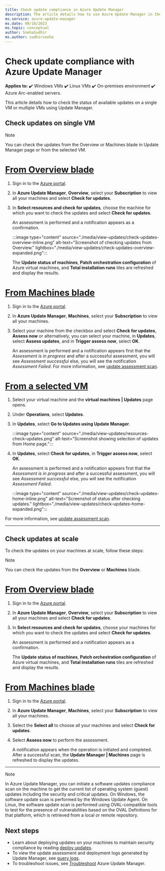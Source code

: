 ```yaml
---
title: Check update compliance in Azure Update Manager
description: The article details how to use Azure Update Manager in the Azure portal to assess update compliance for supported machines.
ms.service: azure-update-manager
ms.date: 09/18/2023
ms.topic: conceptual
author: SnehaSudhir 
ms.author: sudhirsneha
---
```


# Check update compliance with Azure Update Manager

**Applies to:** :heavy_check_mark: Windows VMs :heavy_check_mark: Linux VMs :heavy_check_mark: On-premises environment :heavy_check_mark: Azure Arc-enabled servers.

This article details how to check the status of available updates on a single VM or multiple VMs using Update Manager.


## Check updates on single VM

>[!NOTE]
> You can check the updates from the Overview or Machines blade in Update Manager page or from the selected VM.

# [From Overview blade](#tab/singlevm-overview)

1. Sign in to the [Azure portal](https://portal.azure.com).

1. In **Azure Update Manager**, **Overview**, select your **Subscription** to view all your machines and select **Check for updates**.

1. In **Select resources and check for updates**, choose the machine for which you want to check the updates and select **Check for updates**.

    An assessment is performed and a notification appears as a confirmation.

    :::image type="content" source="./media/view-updates/check-updates-overview-inline.png" alt-text="Screenshot of checking updates from Overview." lightbox="./media/view-updates/check-updates-overview-expanded.png":::
    
    The **Update status of machines**, **Patch orchestration configuration** of Azure virtual machines, and **Total installation runs** tiles are refreshed and display the results.


# [From Machines blade](#tab/singlevm-machines)

1. Sign in to the [Azure portal](https://portal.azure.com).

1. In **Azure Update Manager**, **Machines**, select your **Subscription** to view all your machines.

1. Select your machine from the checkbox and select **Check for updates**, **Assess now** or alternatively, you can select your machine, in **Updates**, select **Assess updates**, and in **Trigger assess now**, select **OK**.

    An assessment is performed and a notification appears first that the *Assessment is in progress* and after a successful assessment, you will see *Assessment successful* else, you will see the notification *Assessment Failed*. For more information, see [update assessment scan](assessment-options.md#update-assessment-scan).


# [From a selected VM](#tab/singlevm-home)

1. Select your virtual machine and the **virtual machines | Updates** page opens.
1. Under **Operations**, select **Updates**.
1. In **Updates**, select **Go to Updates using Update Manager**. 

      :::image type="content" source="./media/view-updates/resources-check-updates.png" alt-text="Screenshot showing selection of updates from Home page.":::

1. In **Updates**, select **Check for updates**, in **Trigger assess now**, select **OK**.

   An assessment is performed and a notification appears first that the *Assessment is in progress* and after a successful assessment, you will see *Assessment successful* else, you will see the notification *Assessment Failed*.

    :::image type="content" source="./media/view-updates/check-updates-home-inline.png" alt-text="Screenshot of status after checking updates." lightbox="./media/view-updates/check-updates-home-expanded.png":::

  For more information, see [update assessment scan](assessment-options.md#update-assessment-scan).
 
---  

## Check updates at scale

To check the updates on your machines at scale, follow these steps:

>[!NOTE]
> You can check the updates from the **Overview** or **Machines** blade.

# [From Overview blade](#tab/at-scale-overview)

1. Sign in to the [Azure portal](https://portal.azure.com).

1. In **Azure Update Manager**, **Overview**, select your **Subscription** to view all your machines and select **Check for updates**.

1. In **Select resources and check for updates**, choose your machines for which you want to check the updates and select **Check for updates**.

    An assessment is performed and a notification appears as a confirmation. 
    
    The **Update status of machines**, **Patch orchestration configuration** of Azure virtual machines, and **Total installation runs** tiles are refreshed and display the results.


# [From Machines blade](#tab/at-scale-machines)

1. Sign in to the [Azure portal](https://portal.azure.com).

1. In **Azure Update Manager**, **Machines**, select your **Subscription** to view all your machines.

1. Select the **Select all** to choose all your machines and select **Check for updates**.

1. Select **Assess now** to perform the assessment.

   A notification appears when the operation is initiated and completed. After a successful scan,  the **Update Manager | Machines** page is refreshed to display the updates.

---

> [!NOTE]
> In Azure Update Manager, you can initiate a software updates compliance scan on the machine to get the current list of operating system (guest) updates including the security and critical updates. On Windows, the software update scan is performed by the Windows Update Agent. On Linux, the software update scan is performed using OVAL-compatible tools to test for the presence of vulnerabilities based on the OVAL Definitions for that platform, which is retrieved from a local or remote repository. 


 
## Next steps

* Learn about deploying updates on your machines to maintain security compliance by reading [deploy updates](deploy-updates.md).
* To view the update assessment and deployment logs generated by Update Manager, see [query logs](query-logs.md).
* To troubleshoot issues, see [Troubleshoot](troubleshoot.md) Azure Update Manager.
